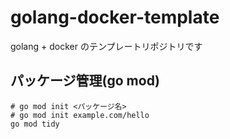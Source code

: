 # golang-docker-template
golang + docker のテンプレートリポジトリです


## パッケージ管理(go mod)

```shell
# go mod init <パッケージ名>
# go mod init example.com/hello
go mod tidy
```